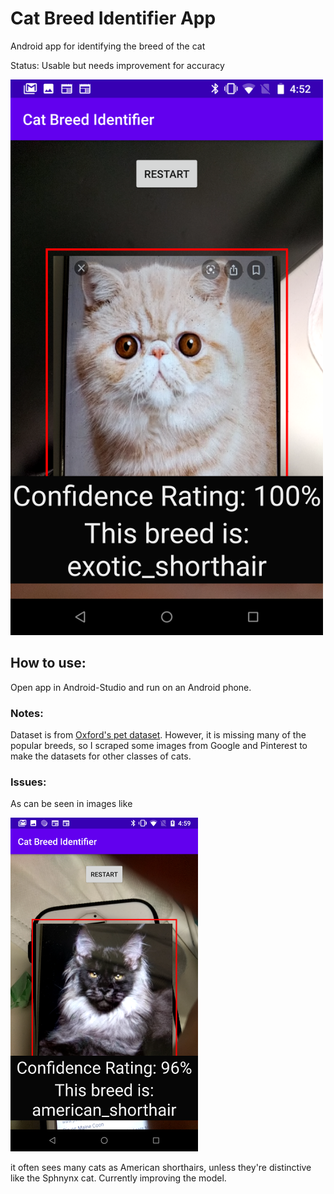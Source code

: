 # Cat Breed Identifier App
Android app for identifying the breed of the cat

Status: Usable but needs improvement for accuracy


<img src="examples/success_3.png" width="500"/>

## How to use:
Open app in Android-Studio and run on an Android phone.

### Notes:
Dataset is from [Oxford's pet dataset](https://www.robots.ox.ac.uk/~vgg/data/pets/). However, it is missing many of the popular breeds, so I scraped some images from Google and Pinterest to make the datasets for other classes of cats. 

### Issues:
As can be seen in images like

<img src="examples/failure_1.png" width="300"/>


it often sees many cats as American shorthairs, unless they're distinctive like the Sphnynx cat. Currently improving the model. 
